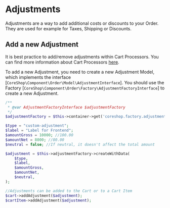 # Adjustments

Adjustments are a way to add additional costs or discounts to your Order. They are used for example for Taxes, Shipping or Discounts.

## Add a new Adjustment

It is best practice to add/remove adjustments within Cart Processors. You can find more information about Cart Processors [here](./07_Cart_Processor.md).

To add a new Adjustment, you need to create a new Adjustment Model, which implements the interface [```CoreShop\Component\Order\Model\AdjustmentInterface```]. You should use the Factory [```CoreShop\Component\Order\Factory\AdjustmentFactoryInterface```] to create a new Adjustment.

```php
/**
 * @var AdjustmentFactoryInterface $adjustmentFactory
 */
$adjustmentFactory = $this->container->get('coreshop.factory.adjustment');

$type = "custom-adjustment";
$label = "Label for Frontend";
$amountGross = 10000; //100.00
$amountNet = 8000; //80.00
$neutral = false; //If neutral, it doesn't affect the total amount

$adjustment = $this->adjustmentFactory->createWithData(
    $type,
    $label,
    $amountGross,
    $amountNet,
    $neutral,
);

//Adjustments can be added to the Cart or to a Cart Item
$cart->addAdjustment($adjustment);
$cartItem->addAdjustment($adjustment);
```